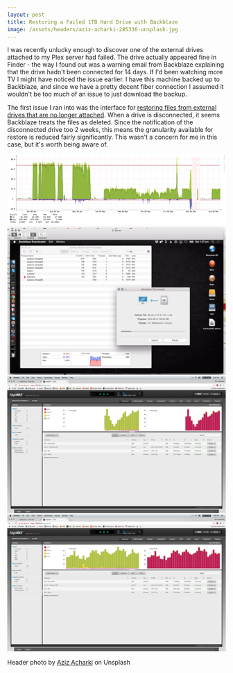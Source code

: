 ```yaml
---
layout: post
title: Restoring a Failed 1TB Hard Drive with Backblaze
image: /assets/headers/aziz-acharki-285336-unsplash.jpg
---
```


I was recently unlucky enough to discover one of the external drives attached to my Plex server had failed. The drive actually appeared fine in Finder - the way I found out was a warning email from Backblaze explaining that the drive hadn't been connected for 14 days. If I'd been watching more TV I might have noticed the issue earlier. I have this machine backed up to Backblaze, and since we have a pretty decent fiber connection I assumed it wouldn't be too much of an issue to just download the backup.

The first issue I ran into was the interface for [restoring files from external drives that are no longer attached](https://help.backblaze.com/hc/en-us/articles/217665878-Restoring-Data-from-Secondary-or-External-Hard-Drives). When a drive is disconnected, it seems Backblaze treats the files as deleted. Since the notification of the disconnected drive too 2 weeks, this means the granularity available for restore is reduced fairly significantly. This wasn't a concern for me in this case, but it's worth being aware of.

![Backblaze Downloading](/assets/images/posts/2018-06-04-backblaze/observium.png)
![Backblaze Downloading](/assets/images/posts/2018-06-04-backblaze/downloader-activity-monitor.png)
![Backblaze Downloading](/assets/images/posts/2018-06-04-backblaze/downloading.png)
![Backblaze Downloading](/assets/images/posts/2018-06-04-backblaze/downloading2.png)

Header photo by [Aziz Acharki](https://unsplash.com/photos/7IlaJn7GTFE) on Unsplash